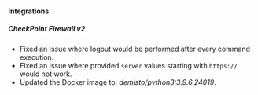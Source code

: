 
#### Integrations
##### CheckPoint Firewall v2
- Fixed an issue where logout would be performed after every command execution.
- Fixed an issue where provided `server` values starting with `https://` would not work.
- Updated the Docker image to: *demisto/python3:3.9.6.24019*.

